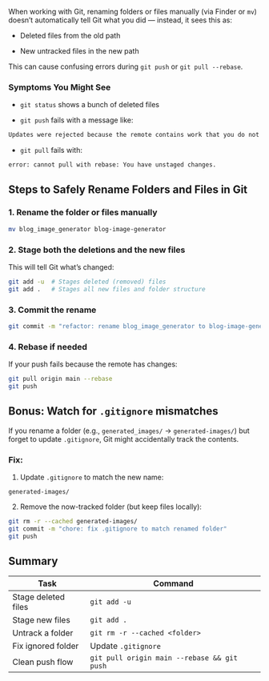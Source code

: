 When working with Git, renaming folders or files manually (via Finder or `mv`) doesn’t automatically tell Git what you did — instead, it sees this as:

- Deleted files from the old path

- New untracked files in the new path


This can cause confusing errors during `git push` or `git pull --rebase`.

### Symptoms You Might See

- `git status` shows a bunch of deleted files

- `git push` fails with a message like:

```bash
Updates were rejected because the remote contains work that you do not have locally.
```

- `git pull` fails with:    

```bash
error: cannot pull with rebase: You have unstaged changes.
```


## Steps to Safely Rename Folders and Files in Git

### 1. **Rename the folder or files manually**

```bash
mv blog_image_generator blog-image-generator
```

### 2. **Stage both the deletions and the new files**

This will tell Git what’s changed:

```bash
git add -u  # Stages deleted (removed) files 
git add .   # Stages all new files and folder structure
```

### 3. **Commit the rename**

```bash
git commit -m "refactor: rename blog_image_generator to blog-image-generator"
```

### 4. **Rebase if needed**

If your push fails because the remote has changes:

```bash
git pull origin main --rebase 
git push
```

## Bonus: Watch for `.gitignore` mismatches

If you rename a folder (e.g., `generated_images/` → `generated-images/`) but forget to update `.gitignore`, Git might accidentally track the contents.

### Fix:

1. Update `.gitignore` to match the new name:

```gitignore
generated-images/
```

2. Remove the now-tracked folder (but keep files locally):

```bash
git rm -r --cached generated-images/ 
git commit -m "chore: fix .gitignore to match renamed folder" 
git push
```


## Summary

|Task|Command|
|---|---|
|Stage deleted files|`git add -u`|
|Stage new files|`git add .`|
|Untrack a folder|`git rm -r --cached <folder>`|
|Fix ignored folder|Update `.gitignore`|
|Clean push flow|`git pull origin main --rebase && git push`|
